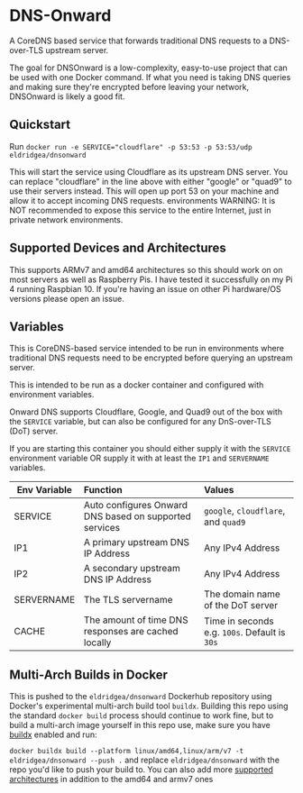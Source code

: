 # DNS-Onward
A CoreDNS based service that forwards traditional DNS requests to a DNS-over-TLS upstream server.

The goal for DNSOnward is a low-complexity, easy-to-use project that can be used with one Docker command. If what you need is taking DNS queries and making sure they're encrypted before leaving your network, DNSOnward is likely a good fit. 

## Quickstart

Run `docker run -e SERVICE="cloudflare" -p 53:53 -p 53:53/udp eldridgea/dnsonward`

This will start the service using Cloudflare as its upstream DNS server. You can replace "cloudflare" in the line above with either "google" or "quad9" to use their servers instead.
This will open up port 53 on your machine and allow it to accept incoming DNS requests.
environments
WARNING: It is NOT recommended to expose this service to the entire Internet, just in private network environments. 

## Supported Devices and Architectures

This supports ARMv7 and amd64 architectures so this should work on on most servers as well as Raspberry Pis.
I have tested it successfully on my Pi 4 running Raspbian 10. If you're having an issue on other Pi hardware/OS versions please open an issue.

## Variables

This is CoreDNS-based service intended to be run in environments where traditional DNS requests need to be encrypted before querying an upstream server.

This is intended to be run as a docker container and configured with environment variables.

Onward DNS supports Cloudflare, Google, and Quad9 out of the box with the `SERVICE` variable, but can also be configured for any DnS-over-TLS (DoT) server.

If you are starting this container you should either supply it with the `SERVICE` environment variable OR supply it with at least the `IP1` and `SERVERNAME` variables.

| Env Variable  | Function      | Values|
| ------------- |:-------------|:-----|
| SERVICE       | Auto configures Onward DNS based on supported services | `google`, `cloudflare`, and `quad9` |
| IP1           | A primary upstream DNS IP Address         |   Any IPv4 Address |
| IP2           | A secondary upstream DNS IP Address       |   Any IPv4 Address |
| SERVERNAME    | The TLS servername                        | The domain name of the DoT server |
| CACHE         | The amount of time DNS responses are cached locally | Time in seconds e.g. `100s`. Default is `30s` |

## Multi-Arch Builds in Docker

This is pushed to the `eldridgea/dnsonward` Dockerhub repository using Docker's experimental multi-arch build tool `buildx`. Building this repo using the standard `docker build` process should continue to work fine, but to build a multi-arch image yourself in this repo use, make sure you have [buildx](https://docs.docker.com/buildx/working-with-buildx/) enabled and run:

`docker buildx build --platform linux/amd64,linux/arm/v7 -t eldridgea/dnsonward --push .` and replace `eldridgea/dnsonward` with the repo you'd like to push your build to. You can also add more [supported architectures](https://github.com/docker-library/official-images#architectures-other-than-amd64) in addition to the amd64 and armv7 ones
